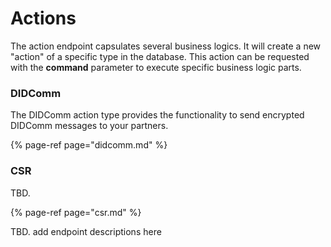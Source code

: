 # Actions

The action endpoint capsulates several business logics. It will create a new "action" of a specific type in the database. This action can be requested with the **command** parameter to execute specific business logic parts.

### DIDComm

The DIDComm action type provides the functionality to send encrypted DIDComm messages to your partners.

{% page-ref page="didcomm.md" %}

### CSR

TBD.

{% page-ref page="csr.md" %}

TBD. add endpoint descriptions here



